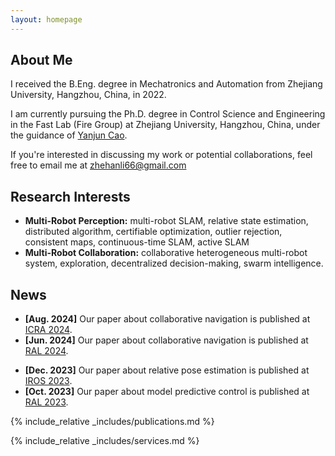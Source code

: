 ```yaml
---
layout: homepage
---
```


## About Me

I received the B.Eng. degree in Mechatronics and Automation from Zhejiang University, Hangzhou, China, in 2022.

I am currently pursuing the Ph.D. degree in Control Science and Engineering in the Fast Lab (Fire Group) at Zhejiang University, Hangzhou, China, under the guidance of <a href="http://zju-fast.com/research-group/yanjun-cao/" target="_blank">Yanjun Cao</a>.

If you're interested in discussing my work or potential collaborations, feel free to email me at zhehanli66@gmail.com

## Research Interests

- **Multi-Robot Perception:** multi-robot SLAM, relative state estimation, distributed algorithm, certifiable optimization, outlier rejection, consistent maps, continuous-time SLAM, active SLAM
- **Multi-Robot Collaboration:** collaborative heterogeneous multi-robot system, exploration, decentralized decision-making, swarm intelligence.

## News

<!-- - **[Sep. 2024]** Our paper about collaborative navigation is presented at ICRA@40. -->
- **[Aug. 2024]** Our paper about collaborative navigation is published at [ICRA 2024](https://ieeexplore.ieee.org/abstract/document/10611264).
- **[Jun. 2024]** Our paper about collaborative navigation is published at [RAL 2024](https://ieeexplore.ieee.org/abstract/document/10545578).
<!-- - **[May. 2024]** Our paper about collaborative navigation is accepted at RAL. -->
<!-- - **[May. 2024]** Our paper about collaborative navigation is presented at ICRA 2024. -->
<!-- - **[May. 2024]** Our paper about model predictive control is presented at ICRA 2024. -->
<!-- - **[Jan. 2024]** Our paper about collaborative navigation is accepted at ICRA 2024. -->
<!-- - **[Jan. 2024]** Our paper about collaborative navigation is submitted at RAL. -->
- **[Dec. 2023]** Our paper about relative pose estimation is published at [IROS 2023](https://ieeexplore.ieee.org/abstract/document/10342523).
- **[Oct. 2023]** Our paper about model predictive control is published at [RAL 2023](https://ieeexplore.ieee.org/abstract/document/10287548).
<!-- - **[Oct. 2023]** Our paper about model predictive control is accepted at RAL. -->
<!-- - **[Oct. 2023]** Our paper about relative pose estimation is presented at IROS 2023. -->
<!-- - **[Sep. 2023]** Our paper about collaborative navigation is submitted at ICRA 2024. -->
<!-- - **[Jun. 2023]** Our paper about model predictive control is submitted at RAL. -->
<!-- - **[Jun. 2023]** Our paper about relative pose estimation is accepted at IROS 2023. -->
<!-- - **[Mar. 2023]** Our paper about relative pose estimation is submitted at IROS 2023. -->

{% include_relative _includes/publications.md %}

{% include_relative _includes/services.md %}
